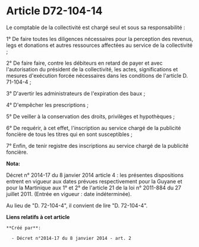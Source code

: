 # Article D72-104-14

Le comptable de la collectivité est chargé seul et sous sa responsabilité : 

1° De faire toutes les diligences nécessaires pour la perception des revenus, legs et donations et autres ressources
affectées au service de la collectivité ; 

2° De faire faire, contre les débiteurs en retard de payer et avec l'autorisation du président de la collectivité, les actes,
significations et mesures d'exécution forcée nécessaires dans les conditions de l'article D. 71-104-4 ; 

3° D'avertir les administrateurs de l'expiration des baux ; 

4° D'empêcher les prescriptions ; 

5° De veiller à la conservation des droits, privilèges et hypothèques ; 

6° De requérir, à cet effet, l'inscription au service chargé de la publicité foncière de tous les titres qui en sont
susceptibles ; 

7° Enfin, de tenir registre des inscriptions au service chargé de la publicité foncière.

**Nota:**

Décret n° 2014-17 du 8 janvier 2014 article 4 : les présentes dispositions entrent en vigueur aux dates prévues
respectivement pour la Guyane et pour la Martinique aux 1° et 2° de l'article 21 de la loi n° 2011-884 du 27 juillet 2011.
(Entrée en vigueur : date indéterminée).

Au lieu de "D. 72-104-4", il convient de lire "D. 72-104-4".

**Liens relatifs à cet article**

	**Créé par**:

	  - Décret n°2014-17 du 8 janvier 2014 - art. 2
